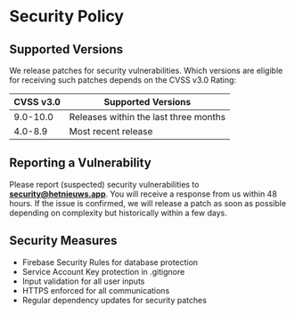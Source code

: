 # Security Policy

## Supported Versions

We release patches for security vulnerabilities. Which versions are eligible for receiving such patches depends on the CVSS v3.0 Rating:

| CVSS v3.0 | Supported Versions                        |
| --------- | ----------------------------------------- |
| 9.0-10.0  | Releases within the last three months    |
| 4.0-8.9   | Most recent release                       |

## Reporting a Vulnerability

Please report (suspected) security vulnerabilities to **[security@hetnieuws.app](mailto:security@hetnieuws.app)**. You will receive a response from us within 48 hours. If the issue is confirmed, we will release a patch as soon as possible depending on complexity but historically within a few days.

## Security Measures

- Firebase Security Rules for database protection
- Service Account Key protection in .gitignore
- Input validation for all user inputs
- HTTPS enforced for all communications
- Regular dependency updates for security patches
